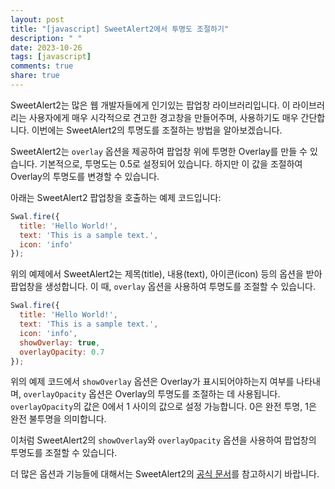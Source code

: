 ```yaml
---
layout: post
title: "[javascript] SweetAlert2에서 투명도 조절하기"
description: " "
date: 2023-10-26
tags: [javascript]
comments: true
share: true
---
```


SweetAlert2는 많은 웹 개발자들에게 인기있는 팝업창 라이브러리입니다. 이 라이브러리는 사용자에게 매우 시각적으로 견고한 경고창을 만들어주며, 사용하기도 매우 간단합니다. 이번에는 SweetAlert2의 투명도를 조절하는 방법을 알아보겠습니다.

SweetAlert2는 `overlay` 옵션을 제공하여 팝업창 위에 투명한 Overlay를 만들 수 있습니다. 기본적으로, 투명도는 0.5로 설정되어 있습니다. 하지만 이 값을 조절하여 Overlay의 투명도를 변경할 수 있습니다.

아래는 SweetAlert2 팝업창을 호출하는 예제 코드입니다:

```javascript
Swal.fire({
  title: 'Hello World!',
  text: 'This is a sample text.',
  icon: 'info'
});
```

위의 예제에서 SweetAlert2는 제목(title), 내용(text), 아이콘(icon) 등의 옵션을 받아 팝업창을 생성합니다. 이 때, `overlay` 옵션을 사용하여 투명도를 조절할 수 있습니다.

```javascript
Swal.fire({
  title: 'Hello World!',
  text: 'This is a sample text.',
  icon: 'info',
  showOverlay: true,
  overlayOpacity: 0.7
});
```

위의 예제 코드에서 `showOverlay` 옵션은 Overlay가 표시되어야하는지 여부를 나타내며, `overlayOpacity` 옵션은 Overlay의 투명도를 조절하는 데 사용됩니다. `overlayOpacity`의 값은 0에서 1 사이의 값으로 설정 가능합니다. 0은 완전 투명, 1은 완전 불투명을 의미합니다.

이처럼 SweetAlert2의 `showOverlay`와 `overlayOpacity` 옵션을 사용하여 팝업창의 투명도를 조절할 수 있습니다.

더 많은 옵션과 기능들에 대해서는 SweetAlert2의 [공식 문서](https://sweetalert2.github.io/)를 참고하시기 바랍니다.